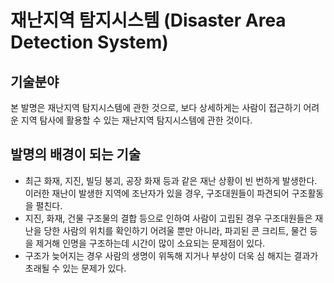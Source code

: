 # 재난지역 탐지시스템 (Disaster Area Detection System)

## 기술분야
본 발명은 재난지역 탐지시스템에 관한 것으로, 보다 상세하게는 사람이 접근하기 어려운 지역 탐사에 활용할 수 있는 재난지역 탐지시스템에 관한 것이다.

## 발명의 배경이 되는 기술
* 최근 화재, 지진, 빌딩 붕괴, 공장 화재 등과 같은 재난 상황이 빈 번하게 발생한다. 이러한 재난이 발생한 지역에 조난자가 있을 경우, 구조대원들이 파견되어 구조활동을 펼친다. </br>
* 지진, 화재, 건물 구조물의 결합 등으로 인하여 사람이 고립된 경우 구조대원들은 재난을 당한 사람의 위치를 확인하기 어려울 뿐만 아니라, 파괴된 콘 크리트, 물건 등을 제거해 인명을 구조하는데 시간이 많이 소요되는 문제점이 있다. </br>
* 구조가 늦어지는 경우 사람의 생명이 위독해 지거나 부상이 더욱 심 해지는 결과가 초래될 수 있는 문제가 있다. </br>
